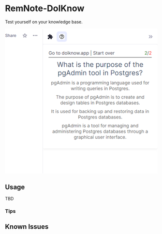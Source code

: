 # RemNote-DoIKnow

Test yourself on your knowledge base.

![Demo](images/example1.png)

## Usage

TBD

### Tips

## Known Issues


